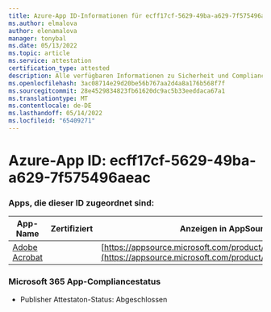 ```yaml
---
title: Azure-App ID-Informationen für ecff17cf-5629-49ba-a629-7f575496aeac
ms.author: elmalova
author: elenamalova
manager: tonybal
ms.date: 05/13/2022
ms.topic: article
ms.service: attestation
certification_type: attested
description: Alle verfügbaren Informationen zu Sicherheit und Compliance für ecff17cf-5629-49ba-a629-7f575496aeac.
ms.openlocfilehash: 3ac08714e29d20be56b767aa2d4a8a176b568f7f
ms.sourcegitcommit: 28e4529834823fb61620dc9ac5b33eeddaca67a1
ms.translationtype: MT
ms.contentlocale: de-DE
ms.lasthandoff: 05/14/2022
ms.locfileid: "65409271"
---
```

# <a name="azure-app-id-ecff17cf-5629-49ba-a629-7f575496aeac"></a>Azure-App ID: ecff17cf-5629-49ba-a629-7f575496aeac


### <a name="apps-associated-with-this-id"></a>Apps, die dieser ID zugeordnet sind:
| **App-Name** | **Zertifiziert** | **Anzeigen in AppSource** |
|--------------|---------------|-----------------------|
| [Adobe Acrobat](../forward/WA200002564.md) |  | [https://appsource.microsoft.com/product/office/WA200002564](https://appsource.microsoft.com/product/office/WA200002564) |

### <a name="microsoft-365-app-compliance-status"></a>Microsoft 365 App-Compliancestatus
- Publisher Attestaton-Status: Abgeschlossen
